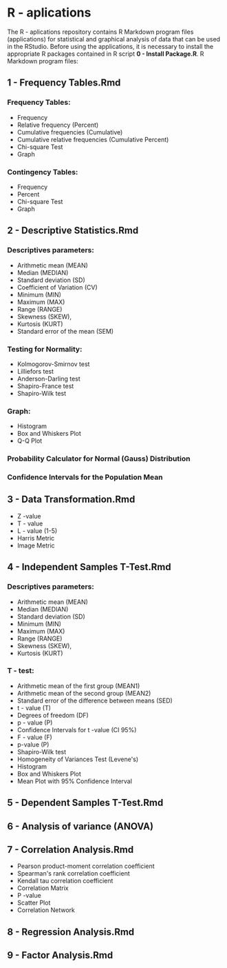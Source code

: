 # R - aplications
The R - aplications repository contains R Markdown program files (applications) for statistical and graphical analysis of data that can be used in the RStudio. Before using the applications, it is necessary to install the appropriate R packages contained in R script **0 - Install Package.R**. R Markdown program files:

## 1 - Frequency Tables.Rmd

### Frequency Tables:
- Frequency
- Relative frequency (Percent)
- Cumulative frequencies (Cumulative) 
- Cumulative relative frequencies (Cumulative Percent)
- Chi-square Test
- Graph

### Contingency Tables:
- Frequency
- Percent
- Chi-square Test
- Graph

## 2 - Descriptive Statistics.Rmd

### Descriptives parameters:
- Arithmetic mean (MEAN)
- Median (MEDIAN)
- Standard deviation (SD)
- Coefficient of Variation (CV)
- Minimum (MIN)
- Maximum (MAX)
- Range (RANGE)
- Skewness (SKEW),
- Kurtosis (KURT)
- Standard error of the mean (SEM)

### Testing for Normality:
- Kolmogorov-Smirnov test
- Lilliefors test
- Anderson-Darling test
- Shapiro-France test
- Shapiro-Wilk test

### Graph:
- Histogram
- Box and Whiskers Plot
- Q-Q Plot

### Probability Calculator for Normal (Gauss) Distribution

### Confidence Intervals for the Population Mean

## 3 - Data Transformation.Rmd
- Z -value
- T - value
- L - value (1-5)
- Harris Metric
- Image Metric

## 4 - Independent Samples T-Test.Rmd

### Descriptives parameters:
- Arithmetic mean (MEAN)
- Median (MEDIAN)
- Standard deviation (SD)
- Minimum (MIN)
- Maximum (MAX)
- Range (RANGE)
- Skewness (SKEW),
- Kurtosis (KURT)

### T - test:
- Arithmetic mean of the first group (MEAN1)
- Arithmetic mean of the second group (MEAN2)
- Standard error of the difference between means (SED)
- t - value (T)
- Degrees of freedom (DF)
- p - value (P)
- Confidence Intervals for t -value (CI 95%)
- F - value (F)
- p-value (P)
- Shapiro-Wilk test
- Homogeneity of Variances Test (Levene's)
- Histogram
- Box and Whiskers Plot
- Mean Plot with 95% Confidence Interval

## 5 - Dependent Samples T-Test.Rmd

## 6 - Analysis of variance (ANOVA)

## 7 - Correlation Analysis.Rmd
- Pearson product-moment correlation coefficient
- Spearman's rank correlation coefficient
- Kendall tau correlation coefficient
- Correlation Matrix
- P -value
- Scatter Plot
- Correlation Network

## 8 - Regression Analysis.Rmd

## 9 - Factor Analysis.Rmd
